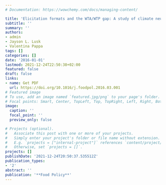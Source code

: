 ```yaml
---
# Documentation: https://wowchemy.com/docs/managing-content/

title: 'Elicitation formats and the WTA/WTP gap: A study of climate neutral foods'
subtitle: ''
summary: ''
authors:
- admin
- Jayson L. Lusk
- Valentina Pappa
tags: []
categories: []
date: '2016-01-01'
lastmod: 2021-12-24T22:50:38+02:00
featured: false
draft: false
links: 
- name: Get PDF
  url: https://doi.org/10.1016/j.foodpol.2016.03.001
# Featured image
# To use, add an image named `featured.jpg/png` to your page's folder.
# Focal points: Smart, Center, TopLeft, Top, TopRight, Left, Right, BottomLeft, Bottom, BottomRight.
image:
  caption: ''
  focal_point: ''
  preview_only: false

# Projects (optional).
#   Associate this post with one or more of your projects.
#   Simply enter your project's folder or file name without extension.
#   E.g. `projects = ["internal-project"]` references `content/project/deep-learning/index.md`.
#   Otherwise, set `projects = []`.
projects: []
publishDate: '2021-12-24T20:50:37.535512Z'
publication_types:
- '2'
abstract: ''
publication: '**Food Policy**'
---
```

